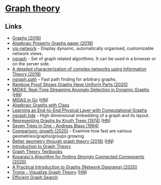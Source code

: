 # [Graph theory](https://en.wikipedia.org/wiki/Graph_theory)

## Links

- [Graphs (2019)](https://blog.yoshuawuyts.com/graphs/)
- [Algebraic Property Graphs paper (2019)](https://arxiv.org/abs/1909.04881)
- [vis-network](https://github.com/visjs/vis-network) - Display dynamic, automatically organised, customizable network views.
- [ngraph](https://github.com/anvaka/ngraph) - Set of graph related algorithms. It can be used in a browser or on the server side.
- [A detailed characterization of complex networks using Information Theory (2019)](https://www.nature.com/articles/s41598-019-53167-5)
- [ngraph.path](https://github.com/anvaka/ngraph.path) - Fast path finding for arbitrary graphs.
- [Rainbow Proof Shows Graphs Have Uniform Parts (2020)](https://www.quantamagazine.org/mathematicians-prove-ringels-graph-theory-conjecture-20200219/)
- [MIDAS: Real-Time Streaming Anomaly Detection in Dynamic Graphs](https://github.com/bhatiasiddharth/MIDAS) ([HN](https://news.ycombinator.com/item?id=22802604))
- [MIDAS in Go](https://github.com/steve0hh/midas) ([HN](https://news.ycombinator.com/item?id=23018153))
- [Algebraic Graphs with Class](https://github.com/snowleopard/alga-paper)
- [Learning an End-to-End Physical Layer with Computational Graphs](http://calebzulawski.com/projects/thesis/)
- [ngraph.hde](https://github.com/anvaka/ngraph.hde) - High dimensional embedding of a graph and its layout.
- [Representing Graphs by Knuth Trees (1974)](https://www.cs.virginia.edu/~jlp/75.knuth.trees.pdf) ([HN](https://news.ycombinator.com/item?id=23583547))
- [Seven Trees in One - Andreas Blass (1994)](https://arxiv.org/abs/math/9405205)
- [Comparison: growth (2020)](https://www.youtube.com/watch?v=1JDt5P5n75E&) - Examine how fast are various geometries/graphs/groups growing.
- [Better geometry through graph theory (2018)](https://ideolalia.com/2018/08/28/artifex.html) ([HN](https://news.ycombinator.com/item?id=23671130))
- [Introduction to Graph Theory](https://www.maths.ed.ac.uk/~v1ranick/papers/wilsongraph.pdf)
- [Graph Theory Textbooks](https://archive.org/details/GraphTheoryTextbooks)
- [Kosaraju's Algorithm for finding Strongly Connected Components (2020)](https://hassamuddin.com/blog/kosaraju/)
- [A Practical Introduction to Graphs (Network Diagrams) (2020)](https://healeycodes.com/practical-intro-to-graphs/)
- [Tronix - Visualize Graph Theory](http://pulzed.com/) ([HN](https://news.ycombinator.com/item?id=24050651))
- [Efficient Graph Search](https://dl.acm.org/doi/fullHtml/10.1145/3424302.3424304)
